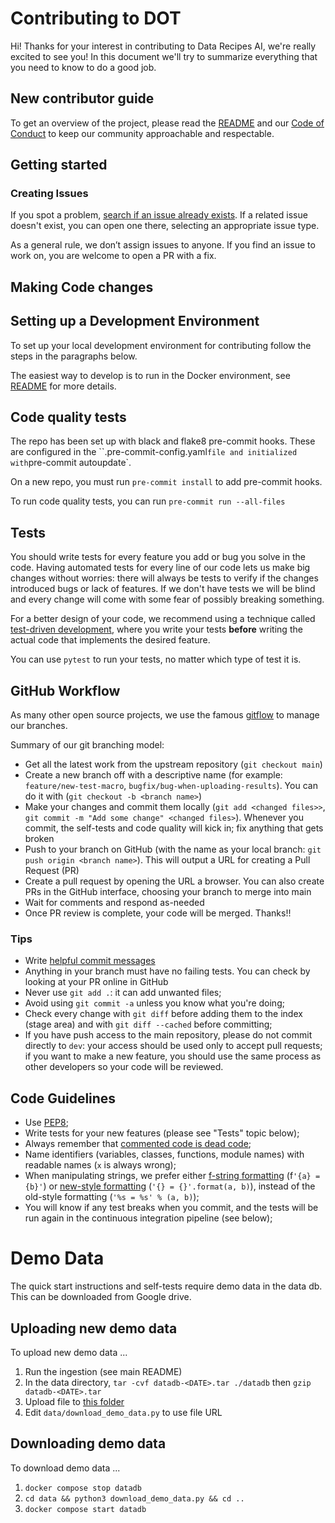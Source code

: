 # Contributing to DOT

Hi! Thanks for your interest in contributing to Data Recipes AI, we're really excited to see you! In this document we'll try to summarize everything that you need to know to do a good job.

## New contributor guide

To get an overview of the project, please read the [README](README.md) and our [Code of Conduct](./CODE_OF_CONDUCT.md) to keep our community approachable and respectable.


## Getting started
### Creating Issues

If you spot a problem, [search if an issue already exists](https://github.com/datakind/data-recipes-ai/issues). If a related issue doesn't exist, 
you can open one there, selecting an appropriate issue type.

As a general rule, we don’t assign issues to anyone. If you find an issue to work on, you are welcome to open a PR with a fix.

## Making Code changes

## Setting up a Development Environment

To set up your local development environment for contributing follow the steps
in the paragraphs below.

The easiest way to develop is to run in the Docker environment, see [README](./README.md) for more details. 

## Code quality tests

The repo has been set up with black and flake8 pre-commit hooks. These are configured in the ``.pre-commit-config.yaml` file and initialized with `pre-commit autoupdate`.

On a new repo, you must run `pre-commit install` to add pre-commit hooks.

To run code quality tests, you can run `pre-commit run --all-files`

## Tests

You should write tests for every feature you add or bug you solve in the code.
Having automated tests for every line of our code lets us make big changes
without worries: there will always be tests to verify if the changes introduced
bugs or lack of features. If we don't have tests we will be blind and every
change will come with some fear of possibly breaking something.

For a better design of your code, we recommend using a technique called
[test-driven development](https://en.wikipedia.org/wiki/Test-driven_development),
where you write your tests **before** writing the actual code that implements
the desired feature.

You can use `pytest` to run your tests, no matter which type of test it is.

## GitHub Workflow

As many other open source projects, we use the famous
[gitflow](https://nvie.com/posts/a-successful-git-branching-model/) to manage our
branches.

Summary of our git branching model:

- Get all the latest work from the upstream repository (`git checkout main`)
- Create a new branch off with a descriptive name (for example:
  `feature/new-test-macro`, `bugfix/bug-when-uploading-results`). You can
  do it with (`git checkout -b <branch name>`)
- Make your changes and commit them locally  (`git add <changed files>>`,
  `git commit -m "Add some change" <changed files>`). Whenever you commit, the self-tests 
  and code quality will kick in; fix anything that gets broken
- Push to your branch on GitHub (with the name as your local branch:
  `git push origin <branch name>`). This will output a URL for creating a Pull Request (PR)
- Create a pull request by opening the URL a browser. You can also create PRs in the GitHub
  interface, choosing your branch to merge into main
- Wait for comments and respond as-needed
- Once PR review is complete, your code will be merged. Thanks!!

### Tips

- Write [helpful commit
  messages](https://robots.thoughtbot.com/5-useful-tips-for-a-better-commit-message)
- Anything in your branch must have no failing tests. You can check by looking at your PR
  online in GitHub
- Never use `git add .`: it can add unwanted files;
- Avoid using `git commit -a` unless you know what you're doing;
- Check every change with `git diff` before adding them to the index (stage
  area) and with `git diff --cached` before committing;
- If you have push access to the main repository, please do not commit directly
  to `dev`: your access should be used only to accept pull requests; if you
  want to make a new feature, you should use the same process as other
  developers so your code will be reviewed.

## Code Guidelines

- Use [PEP8](https://www.python.org/dev/peps/pep-0008/);
- Write tests for your new features (please see "Tests" topic below);
- Always remember that [commented code is dead
  code](https://www.codinghorror.com/blog/2008/07/coding-without-comments.html);
- Name identifiers (variables, classes, functions, module names) with readable
  names (`x` is always wrong);
- When manipulating strings, we prefer either [f-string
  formatting](https://docs.python.org/3/tutorial/inputoutput.html#formatted-string-literals)
  (f`'{a} = {b}'`) or [new-style
  formatting](https://docs.python.org/library/string.html#format-string-syntax)
  (`'{} = {}'.format(a, b)`), instead of the old-style formatting (`'%s = %s' % (a, b)`);
- You will know if any test breaks when you commit, and the tests will be run
  again in the continuous integration pipeline (see below);

# Demo Data

The quick start instructions and self-tests require demo data in the data db. This can be downloaded from Google drive.

## Uploading new demo data

To upload new demo data ...

1. Run the ingestion (see main README)
2. In the data directory, `tar -cvf datadb-<DATE>.tar ./datadb` then `gzip datadb-<DATE>.tar`
3. Upload file to [this folder](https://drive.google.com/drive/folders/1E4G9HM-QzxdXVNkgP3fQXsuNcABWzdus?usp=drive_link)
4. Edit `data/download_demo_data.py` to use file URL

## Downloading demo data

To download demo data ...

1. `docker compose stop datadb`
2. `cd data && python3 download_demo_data.py && cd ..`
3. `docker compose start datadb` 

